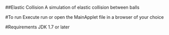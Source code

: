 
##Elastic Collision
A simulation of elastic collision between balls

#To run
Execute run or open the MainApplet file in a browser of your choice

#Requirements
JDK 1.7 or later

